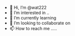 - 👋 Hi, I’m @wat222 
- 👀 I’m interested in ..
- 🌱 I’m currently learning 
- 💞️ I’m looking to collaborate on 
- 📫 How to reach me .....

<!---
wat222/wat222 is a ✨ special ✨ repository because its `README.md` (this file) appears on your GitHub profile.
You can click the Preview link to take a look at your changes.
--->
